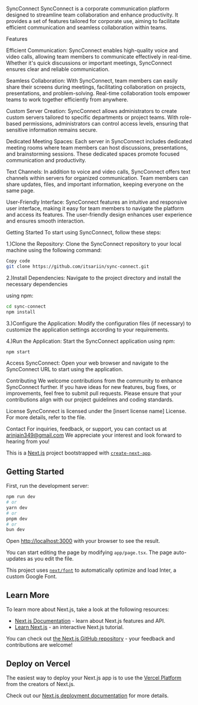 SyncConnect
SyncConnect is a corporate communication platform designed to streamline team collaboration and enhance productivity. 
It provides a set of features tailored for corporate use, aiming to facilitate efficient communication and seamless 
collaboration within teams.

Features

Efficient Communication: SyncConnect enables high-quality voice and video calls, allowing team members to communicate 
                         effectively in real-time. Whether it's quick discussions or important meetings, SyncConnect 
                         ensures clear and reliable communication.

Seamless Collaboration: With SyncConnect, team members can easily share their screens during meetings, facilitating 
                        collaboration on projects, presentations, and problem-solving. Real-time collaboration tools 
                        empower teams to work together efficiently from anywhere.

Custom Server Creation: SyncConnect allows administrators to create custom servers tailored to specific departments 
                        or project teams. With role-based permissions, administrators can control access levels, 
                        ensuring that sensitive information remains secure.

Dedicated Meeting Spaces: Each server in SyncConnect includes dedicated meeting rooms where team members can host 
                          discussions, presentations, and brainstorming sessions. These dedicated spaces promote 
                          focused communication and productivity.

Text Channels: In addition to voice and video calls, SyncConnect offers text channels within servers for 
               organized communication. Team members can share updates, files, and important 
               information, keeping everyone on the same page.

User-Friendly Interface: SyncConnect features an intuitive and responsive user interface, making it easy for team 
                         members to navigate the platform and access its features. The user-friendly design 
                         enhances user experience and ensures smooth interaction.

Getting Started
To start using SyncConnect, follow these steps:

1.)Clone the Repository: Clone the SyncConnect repository to your local machine using the following command:

```bash
Copy code
git clone https://github.com/itsariin/sync-connect.git
```
2.)Install Dependencies: Navigate to the project directory and install the necessary dependencies 

using npm:
``` bash
cd sync-connect
npm install
```
3.)Configure the Application: Modify the configuration files (if necessary) to customize the application 
   settings according to your requirements.

4.)Run the Application: Start the SyncConnect application using npm:
``` bash
npm start
```
Access SyncConnect: Open your web browser and navigate to the SyncConnect URL to start using the application.

Contributing
We welcome contributions from the community to enhance SyncConnect further. If you have ideas for new features, 
bug fixes, or improvements, feel free to submit pull requests. Please ensure that your contributions align 
with our project guidelines and coding standards.

License
SyncConnect is licensed under the [insert license name] License. For more details, refer to the 
 file.

Contact
For inquiries, feedback, or support, you can contact us at arinjain349@gmail.com
We appreciate your interest and look forward to hearing from you!

























This is a [Next.js](https://nextjs.org/) project bootstrapped with [`create-next-app`](https://github.com/vercel/next.js/tree/canary/packages/create-next-app).

## Getting Started

First, run the development server:

```bash
npm run dev
# or
yarn dev
# or
pnpm dev
# or
bun dev
```

Open [http://localhost:3000](http://localhost:3000) with your browser to see the result.

You can start editing the page by modifying `app/page.tsx`. The page auto-updates as you edit the file.

This project uses [`next/font`](https://nextjs.org/docs/basic-features/font-optimization) to automatically optimize and load Inter, a custom Google Font.

## Learn More

To learn more about Next.js, take a look at the following resources:

- [Next.js Documentation](https://nextjs.org/docs) - learn about Next.js features and API.
- [Learn Next.js](https://nextjs.org/learn) - an interactive Next.js tutorial.

You can check out [the Next.js GitHub repository](https://github.com/vercel/next.js/) - your feedback and contributions are welcome!

## Deploy on Vercel

The easiest way to deploy your Next.js app is to use the [Vercel Platform](https://vercel.com/new?utm_medium=default-template&filter=next.js&utm_source=create-next-app&utm_campaign=create-next-app-readme) from the creators of Next.js.

Check out our [Next.js deployment documentation](https://nextjs.org/docs/deployment) for more details.
